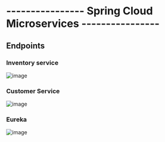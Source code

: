 # ---------------- Spring Cloud Microservices ----------------
## Endpoints
### Inventory service
![image](https://user-images.githubusercontent.com/62290643/199279561-8a0685cb-f8a5-4b23-9d6c-889a20a49fe7.png)
### Customer Service
![image](https://user-images.githubusercontent.com/62290643/199280713-d61fec69-b2e3-4028-aa52-75219e92c1bc.png)
### Eureka
![image](https://user-images.githubusercontent.com/62290643/199281126-a1092226-771c-4f14-84ad-65643e979169.png)

